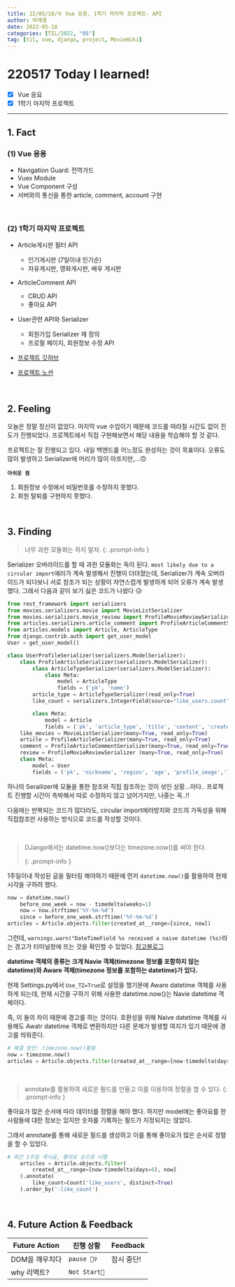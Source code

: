 ```yaml
---
title: 22/05/18/수 Vue 응용, 1학기 마지막 프로젝트- API
author: 박재경
date: 2022-05-18
categories: [TIL/2022, "05"]
tag: [til, vue, django, project, MovieWiki]
---
```


# 220517 Today I learned!

- [x] Vue 응요
- [x] 1학기 마지막 프로젝트

---

## 1. Fact 

### (1)  Vue 응용

- Navigation Guard: 전역가드 
- Vuex Module 
- Vue Component 구성
- 서버와의 통신을 통한 article, comment, account 구현

<br>

### (2) 1학기 마지막 프로젝트

- Article게시판 필터 API
  - 인기게시판 (7일이내 인기순)
  - 자유게시판, 영화게시판, 배우 게시판

- ArticleComment API
  - CRUD API 
  - 좋아요 API 
- User관련 API와 Serializer
  - 회원가입 Serializer 재 정의
  - 프로필 페이지, 회원정보 수정 API 
- [프로젝트 깃허브](https://github.com/JaeKP/MovieWiki)
- [프로젝트 노션](https://evanescent-tuba-146.notion.site/d71f0e701e314d7abfcf72ede38fe8b6)

<br>

## 2. Feeling

오늘은 정말 정신이 없었다. 마지막 vue 수업이기 때문에 코드를 따라칠 시간도 없이 진도가 진행되었다. 프로젝트에서 직접 구현해보면서 해당 내용을 학습해야 할 것 같다. 

프로젝트는 잘 진행되고 있다. 내일 백엔드를 어느정도 완성하는 것이 목표이다. 오류도 많이 발생하고 Serializer에 머리가 많이 아프지만,...🙃 

**`아쉬운 점`** 

1. 회원정보 수정에서 비밀번호를 수정하지 못했다. 
2. 회원 탈퇴를 구현하지 못했다. 

<br>

## 3. Finding 

> 너무 과한 모듈화는 하지 말자.
{: .prompt-info }

Serializer 오버라이드를 할 때 과한 모듈화는 독이 된다.  `most likely due to a circular import`에러가 계속 발생해서 진행이 더뎌졌는데, Serializer가 계속 오버라이드가 되다보니 서로 참조가 되는 상황이 자연스럽게 발생하게 되어 오류가 계속 발생했다. 그래서 다음과 같이 보기 싫은 코드가 나왔다 😥

```python
from rest_framework import serializers
from movies.serializers.movie import MovieListSerializer
from movies.serializers.movie_review import ProfileMovieReviewSerializer
from articles.serializers.article_comment import ProfileArticleCommentSerializer
from articles.models import Article, ArticleType
from django.contrib.auth import get_user_model
User = get_user_model()

class UserProfileSerializer(serializers.ModelSerializer):
    class ProfileArticleSerializer(serializers.ModelSerializer):
        class ArticleTypeSerializer(serializers.ModelSerializer):
            class Meta:
                model = ArticleType
                fields = ('pk', 'name')
        article_type = ArticleTypeSerializer(read_only=True)
        like_count = serializers.IntegerField(source="like_users.count", read_only=True)

        class Meta:
            model = Article
            fields = ('pk', 'article_type', 'title', 'content', 'created_at', 'article_type','like_count',)
    like_movies = MovieListSerializer(many=True, read_only=True)
    article = ProfileArticleSerializer(many=True, read_only=True)
    comment = ProfileArticleCommentSerializer(many=True, read_only=True)
    review = ProfileMovieReviewSerializer (many=True, read_only=True)
    class Meta:
        model = User
        fields = ('pk', 'nickname', 'region', 'age', 'profile_image','like_movies',  'article',  'comment',  'review',)
```

하나의 Serailizer에 모듈을 통한 참조와 직접 참조하는 것이 섞인 상황...이다.. 프로젝트 진행할 시간이 촉박해서 따로 수정하지 않고 넘어가지만, 나중는 꼭..!!

다음에는 반복되는 코드가 많더라도, circular import에러방지와 코드의 가독성을 위해 직접참조만 사용하는 방식으로 코드를 작성할 것이다. 

<br>

> DJango에서는 datetime.now()보다는 timezone.now()를 써야 한다. 
>
> {: .prompt-info }

1주일이내 작성된 글을 필터링 해야하기 때문에 먼저 `datetime.now()`를 활용하여 현재 시각을 구하려 했다. 

```python
now = datetime.now()
    before_one_week = now - timedelta(weeks=1)
    now = now.strftime('%Y-%m-%d')
    since = before_one_week.strftime('%Y-%m-%d')
articles = Article.objects.filter(created_at__range=[since, now])
```

그런데, `warnings.warn("DateTimeField %s received a naive datetime (%s)`라는 경고가 터미널창에 뜨는 것을 확인할 수 있었다. [참고블로그 ](https://it-eldorado.tistory.com/13)

**datetime 객체의 종류는 크게 Navie 객체(timezone 정보를 포함하지 않는 datetime)와 Aware 객체(timezone 정보를 포함하는 datetime)가 있다.** 

현재 Settings.py에서 `Use_TZ=True`로 설정을 했기문에 Aware datetime 객체를 사용하게 되는데, 현재 시간을 구하기 위해 사용한 datetime.now()는 Navie datetime 객체이다. 

즉, 이 둘의 차이 때문에 경고를 하는 것이다. 호환성을 위해 Naive datetime 객체를 사용해도 Awatr datetime 객체로 변환하지만 다른 문제가 발생할 여지가 있기 때문에 경고를 띄워준다. 

```python
# 해결 방안: timezone.now()활용
now = timezone.now()
articles = Article.objects.filter(created_at__range=[now-timedelta(days=6), now])
```

<br>

> annotate를 활용하여 새로운 필드를 만들고  이를 이용하여 정렬을 할 수 있다.
{: .prompt-info }

좋아요가 많은 순서에 따라 데이터를 정렬을 해야 했다. 하지만 model에는 좋아요를 한 사람들에 대한 정보는 있지만 숫자를 기록하는 필드가 지정되지는 않았다. 

그래서 annotate를 통해 새로운 필드를 생성하고 이를 통해 좋아요가 많은 순서로 정렬을 할 수 있었다. 

```	python
# 최근 1주일 게시글, 좋아요 순으로 나열
    articles = Article.objects.filter(
        created_at__range=[now-timedelta(days=6), now]
    ).annotate(
        like_count=Count('like_users', distinct=True)
    ).order_by('-like_count')
```

<br>

## 4. Future Action & Feedback

| Future Action  | 진행 상황    | Feedback   |
| -------------- | ------------ | ---------- |
| DOM을 깨우치다 | `pause 🤦‍♀️`   | 잠시 중단! |
| why 리액트?    | `Not Start🌙` |            |

<br>
